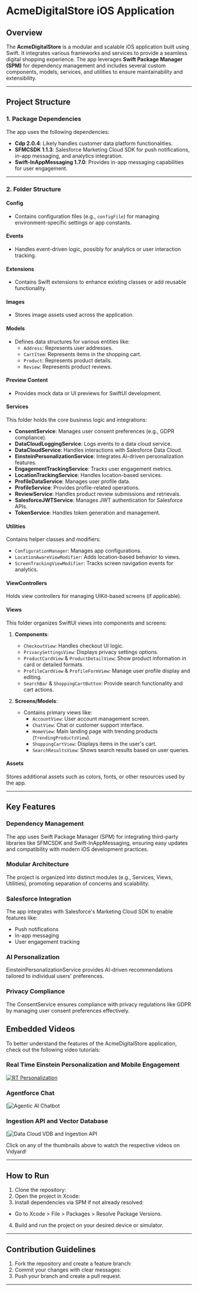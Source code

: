 # AcmeDigitalStore iOS Application

## Overview

The **AcmeDigitalStore** is a modular and scalable iOS application built using Swift. It integrates various frameworks and services to provide a seamless digital shopping experience. The app leverages **Swift Package Manager (SPM)** for dependency management and includes several custom components, models, services, and utilities to ensure maintainability and extensibility.

---

## Project Structure

### **1. Package Dependencies**
The app uses the following dependencies:
- **Cdp 2.0.4**: Likely handles customer data platform functionalities.
- **SFMCSDK 1.1.3**: Salesforce Marketing Cloud SDK for push notifications, in-app messaging, and analytics integration.
- **Swift-InAppMessaging 1.7.0**: Provides in-app messaging capabilities for user engagement.

---

### **2. Folder Structure**

#### **Config**
- Contains configuration files (e.g., `configFile`) for managing environment-specific settings or app constants.

#### **Events**
- Handles event-driven logic, possibly for analytics or user interaction tracking.

#### **Extensions**
- Contains Swift extensions to enhance existing classes or add reusable functionality.

#### **Images**
- Stores image assets used across the application.

#### **Models**
- Defines data structures for various entities like:
  - `Address`: Represents user addresses.
  - `CartItem`: Represents items in the shopping cart.
  - `Product`: Represents product details.
  - `Review`: Represents product reviews.

#### **Preview Content**
- Provides mock data or UI previews for SwiftUI development.

#### **Services**
This folder holds the core business logic and integrations:
- **ConsentService**: Manages user consent preferences (e.g., GDPR compliance).
- **DataCloudLoggingService**: Logs events to a data cloud service.
- **DataCloudService**: Handles interactions with Salesforce Data Cloud.
- **EinsteinPersonalizationService**: Integrates AI-driven personalization features.
- **EngagementTrackingService**: Tracks user engagement metrics.
- **LocationTrackingService**: Handles location-based services.
- **ProfileDataService**: Manages user profile data.
- **ProfileService**: Provides profile-related operations.
- **ReviewService**: Handles product review submissions and retrievals.
- **SalesforceJWTService**: Manages JWT authentication for Salesforce APIs.
- **TokenService**: Handles token generation and management.

#### **Utilities**
Contains helper classes and modifiers:
- `ConfigurationManager`: Manages app configurations.
- `LocationAwareViewModifier`: Adds location-based behavior to views.
- `ScreenTrackingViewModifier`: Tracks screen navigation events for analytics.

#### **ViewControllers**
Holds view controllers for managing UIKit-based screens (if applicable).

#### **Views**
This folder organizes SwiftUI views into components and screens:
1. **Components**:
   - `CheckoutView`: Handles checkout UI logic.
   - `PrivacySettingsView`: Displays privacy settings options.
   - `ProductCardView` & `ProductDetailView`: Show product information in card or detailed formats.
   - `ProfileCardView` & `ProfileFormView`: Manage user profile display and editing.
   - `SearchBar` & `ShoppingCartButton`: Provide search functionality and cart actions.

2. **Screens/Models**:
   - Contains primary views like:
     - `AccountView`: User account management screen.
     - `ChatView`: Chat or customer support interface.
     - `HomeView`: Main landing page with trending products (`TrendingProductsView`).
     - `ShoppingCartView`: Displays items in the user's cart.
     - `SearchResultsView`: Shows search results based on user queries.

#### **Assets**
Stores additional assets such as colors, fonts, or other resources used by the app.

---

## Key Features

### Dependency Management
The app uses Swift Package Manager (SPM) for integrating third-party libraries like SFMCSDK and Swift-InAppMessaging, ensuring easy updates and compatibility with modern iOS development practices.

### Modular Architecture
The project is organized into distinct modules (e.g., Services, Views, Utilities), promoting separation of concerns and scalability.

### Salesforce Integration
The app integrates with Salesforce's Marketing Cloud SDK to enable features like:
- Push notifications
- In-app messaging
- User engagement tracking

### AI Personalization
EinsteinPersonalizationService provides AI-driven recommendations tailored to individual users' preferences.

### Privacy Compliance
The ConsentService ensures compliance with privacy regulations like GDPR by managing user consent preferences effectively.

## Embedded Videos

To better understand the features of the AcmeDigitalStore application, check out the following video tutorials:

### Real Time Einstein Personalization and Mobile Engagement
[![RT Personalization](https://play.vidyard.com/5h3CHqzXzuB8rQwR4vSHWo.jpg)](https://play.vidyard.com/5h3CHqzXzuB8rQwR4vSHWo)

### Agentforce Chat
[![Agentic AI Chatbot](https://share.vidyard.com/watch/HH2aF8pAX4uZVmNaPw2Fe9?)

### Ingestion API and Vector Database
[![Data Cloud VDB and Ingestion API](https://share.vidyard.com/watch/ntWrTYkD8Ga7r8ZWJucZdt?)

Click on any of the thumbnails above to watch the respective videos on Vidyard!

---

## How to Run

1. Clone the repository:
2. Open the project in Xcode:
3. Install dependencies via SPM if not already resolved:
- Go to Xcode > File > Packages > Resolve Package Versions.

4. Build and run the project on your desired device or simulator.

---

## Contribution Guidelines

1. Fork the repository and create a feature branch:
2. Commit your changes with clear messages:
3. Push your branch and create a pull request.

---

